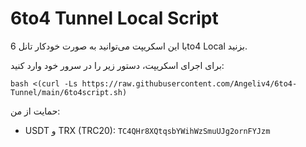 # 6to4 Tunnel Local Script

با این اسکریپت می‌توانید به صورت خودکار تانل 6to4 Local بزنید.

برای اجرای اسکریپت، دستور زیر را در سرور خود وارد کنید:

```
bash <(curl -Ls https://raw.githubusercontent.com/Angeliv4/6to4-Tunnel/main/6to4script.sh)
```
حمایت از من:

- USDT و TRX (TRC20): `TC4QHr8XQtqsbYWihWzSmuUJg2ornFYJzm`
